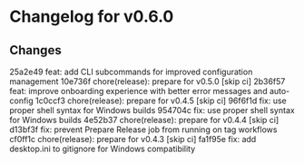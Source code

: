 # Changelog for v0.6.0

## Changes
25a2e49 feat: add CLI subcommands for improved configuration management
10e736f chore(release): prepare for v0.5.0 [skip ci]
2b36f57 feat: improve onboarding experience with better error messages and auto-config
1c0ccf3 chore(release): prepare for v0.4.5 [skip ci]
96f6f1d fix: use proper shell syntax for Windows builds
954704c fix: use proper shell syntax for Windows builds
4e52b37 chore(release): prepare for v0.4.4 [skip ci]
d13bf3f fix: prevent Prepare Release job from running on tag workflows
cf0ff1c chore(release): prepare for v0.4.3 [skip ci]
fa1f95e fix: add desktop.ini to gitignore for Windows compatibility
